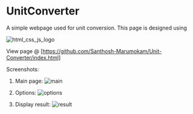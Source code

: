 # UnitConverter
A simple webpage used for unit conversion.
This page is designed using 

![html_css_js_logo](https://user-images.githubusercontent.com/65334227/184534563-27f303c1-9b17-4021-aba0-dec0ec8c90c6.png)

View page @ [https://github.com/Santhosh-Marumokam/Unit-Converter/index.html]

Screenshots:

1. Main page:
![main](https://user-images.githubusercontent.com/65334227/184534485-62e39dc8-e3d8-4cfe-8c44-530c4c102760.png)

2. Options:
![options](https://user-images.githubusercontent.com/65334227/184534491-980471c0-54be-408f-847a-80fd56c4afa4.png)

3. Display result:
![result](https://user-images.githubusercontent.com/65334227/184534507-19eee60c-a735-44e4-9254-a3c97b321524.png)

